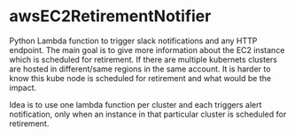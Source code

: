# awsEC2RetirementNotifier
Python Lambda function to trigger slack notifications and any HTTP endpoint. The main goal is to give more information about the EC2 instance which is scheduled for retirement. If there are multiple kubernets clusters are hosted in different/same regions in the same account. It is harder to know this kube node is scheduled for retirement and what would be the impact. 

Idea is to use one lambda function per cluster and each triggers alert notification, only when an instance in that particular cluster is scheduled for retirement.